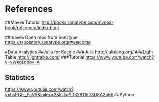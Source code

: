 # References


##Maven Tutorial
http://books.sonatype.com/mvnex-book/reference/index.html

##maven Open repo from Sonatype
https://repository.sonatype.org/#welcome

#Data Analytics
##Julia for Kaggle
###Julia
http://julialang.org/
###Light Table
http://lighttable.com/
###Tutorial
https://www.youtube.com/watch?v=vWkgEddb4-A
## Statistics
https://www.youtube.com/watch?v=hsPCte_PcVA&index=2&list=PL1328115D3D8A2566
##Python


